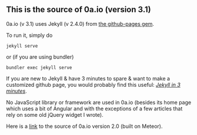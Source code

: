 ## This is the source of 0a.io (version 3.1)

0a.io (v 3.1) uses Jekyll (v 2.4.0) from [the github-pages gem](https://github.com/github/pages-gem).

To run it, simply do

```
jekyll serve
```

or (if you are using bundler)

```
bundler exec jekyll serve
```

If you are new to Jekyll & have 3 minutes to spare & want to make a customized github page, you would probably find this useful: *[Jekyll in 3 minutes](https://0a.io/Jekyll-in-3min-for-your-GitHub-page/)*.

No JavaScript library or framework are used in 0a.io (besides its home page which uses a bit of Angular and with the exceptions of a few articles that rely on some old jQuery widget I wrote).

Here is a [link](https://github.com/0a-/0a-2.0) to the source of 0a.io version 2.0 (built on Meteor).

